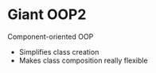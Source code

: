 Giant OOP2
==========

Component-oriented OOP

- Simplifies class creation
- Makes class composition really flexible
